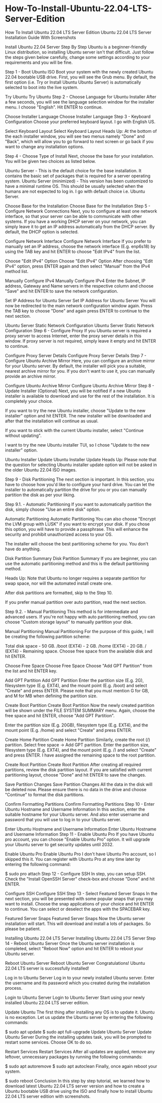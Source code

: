 # How-To-Install-Ubuntu-22.04-LTS-Server-Edition
How To Install Ubuntu 22.04 LTS Server Edition Ubuntu 22.04 LTS Server Installation Guide With Screenshots

Install Ubuntu 22.04 Server Step By Step
Ubuntu is a beginner-friendly Linux distribution, so installing Ubuntu server isn't that difficult. Just follow the steps given below carefully, change some settings according to your requirements and you will be fine.

Step 1 - Boot Ubuntu ISO
Boot your system with the newly created Ubuntu 22.04 bootable USB drive. First, you will see the Grub menu. By default, the first option (i.e. Try or Install Ubuntu Ubuntu Server) is automatically selected to boot into the live system.

Try Ubuntu
Try Ubuntu
Step 2 - Choose Language for Ubuntu Installer
After a few seconds, you will see the language selection window for the installer menu. I choose "English". Hit ENTER to continue.

Choose Installer Language
Choose Installer Language
Step 3 - Keyboard Configuration
Choose your preferred keyboard layout. I go with English US.

Select Keyboard Layout
Select Keyboard Layout
Heads Up: At the bottom of the each installer window, you will see two menus namely "Done" and "Back", which will allow you to go forward to next screen or go back if you want to change any installation options.

Step 4 - Choose Type of Install
Next, choose the base for your installation. You will be given two choices as listed below.

Ubuntu Server - This is the default choice for the base installation. It contains the basic set of packages that is required for a server operating system.
Ubuntu Server (minimized) - This version has been customized to have a minimal runtime OS. This should be usually selected when the humans are not expected to log in.
I go with default choice i.e. Ubuntu Server.

Choose Base for the Installation
Choose Base for the Installation
Step 5 - Configure Network Connections
Next, you to configure at least one network interface, so that your server can be able to communicate with other systems. If you have a working DHCP server on your network, you can simply leave it to get an IP address automatically from the DHCP server. By default, the DHCP option is selected.

Configure Network Interface
Configure Network Interface
If you prefer to manually set an IP address, choose the network interface (E.g. enp6s18) by using the TAB key and hit ENTER to choose "Edit IPv4" from the list.

Choose "Edit IPv4" Option
Choose "Edit IPv4" Option
After choosing "Edit IPv4" option, press ENTER again and then select "Manual" from the IPv4 method list.

Manually Configure IPv4
Manually Configure IPv4
Enter the Subnet, IP address, Gateway and Name servers in the respective column and choose "Save" and hit ENTER to save the network configuration.

Set IP Address for Ubuntu Server
Set IP Address for Ubuntu Server
You will now be redirected to the main network configuration window again. Press the TAB key to choose "Done" and again press ENTER to continue to the next section.

Ubuntu Server Static Network Configuration
Ubuntu Server Static Network Configuration
Step 6 - Configure Proxy
If you Ubuntu server is required a proxy server to access Internet, enter the proxy server details in this window. If proxy server is not required, simply leave it empty and hit ENTER to continue.

Configure Proxy Server Details
Configure Proxy Server Details
Step 7 - Configure Ubuntu Archive Mirror
Here, you can configure an archive mirror for your Ubuntu server. By default, the installer will pick you a suitable, nearest archive mirror for you. If you don't want to use it, you can manually provide an archive mirror.

Configure Ubuntu Archive Mirror
Configure Ubuntu Archive Mirror
Step 8 - Update Installer (Optional)
Next, you will be notified if a new Ubuntu installer is available to download and use for the rest of the installation. It is completely your choice.

If you want to try the new Ubuntu installer, choose "Update to the new installer" option and hit ENTER. The new installer will be downloaded and after that the installation will continue as usual.

If you want to stick with the current Ubuntu installer, select "Continue without updating".

I want to try the new Ubuntu installer TUI, so I chose "Update to the new installer" option.

Ubuntu Installer Update
Ubuntu Installer Update
Heads Up: Please note that the question for selecting Ubuntu installer update option will not be asked in the older Ubuntu 22.04 ISO images.

Step 9 - Disk Partitioning
The next section is important. In this section, you have to choose how you'd like to configure your hard drive. You can let the installer to automatically partition the drive for you or you can manually partition the disk as per your liking.

Step 9.1. - Automatic Partitioning
If you want to automatically partition the disk, simply choose "Use an entire disk" option.

Automatic Partitioning
Automatic Partitioning
You can also choose "Encrypt the LVM group with LUSK" if you want to encrypt your disk. If you chose this option, you will have to provide a passphrase. This will enhance the security and prohibit unauthorized access to your OS.

The installer will choose the best partitioning scheme for you. You don't have do anything.

Disk Partition Summary
Disk Partition Summary
If you are beginner, you can use the automatic partitioning method and this is the default partitioning method.

Heads Up: Note that Ubuntu no longer requires a separate partition for swap space, nor will the automated install create one.


After disk partitions are formatted, skip to the Step 10.

If you prefer manual partition over auto partition, read the next section.

Step 9.2. - Manual Partitioning
This method is for intermediate and advanced users. If you're not happy with auto partitioning method, you can choose "Custom storage layout" to manually partition your disk.

Manual Partitioning
Manual Partitioning
For the purpose of this guide, I will be creating the following partition scheme:

Total disk space - 50 GB.
/boot (EXT4) - 2 GB.
/home (EXT4) - 20 GB.
/ (EXT4) - Remaining space.
Choose free space from the available disk and hit ENTER.

Choose Free Space
Choose Free Space
Choose "Add GPT Partition" from the list and hit ENTER key.

Add GPT Partition
Add GPT Partition
Enter the partition size (E.g. 2G), filesystem type (E.g. EXT4), and the mount point (E.g. /boot) and select "Create" and press ENTER. Please note that you must mention G for GB, and M for MB when defining the partition size.

Create Boot Partition
Create Boot Partition
Now the newly created partition will be shown under the FILE SYSTEM SUMMARY menu. Again, choose the free space and hit ENTER, choose "Add GPT Partition".

Enter the partition size (E.g. 20GB), filesystem type (E.g. EXT4), and the mount point (E.g. /home) and select "Create" and press ENTER.

Create Home Partition
Create Home Partition
Similarly, create the root (/) partition. Select free space -> Add GPT partition. Enter the partition size, filesystem type (E.g. EXT4), and the mount point (E.g. /) and select "Create" and press ENTER. I have assigned the remaining space to the root partition.

Create Root Partition
Create Root Partition
After creating all required partitions, review the disk partition layout. If you are satisfied with current partitioning layout, choose "Done" and hit ENTER to save the changes.

Save Partition Changes
Save Partition Changes
All the data in the disk will be deleted now. Please ensure there is no data in the drive and choose "Continue" to format the disk partitions.

Confirm Formatting Partitions
Confirm Formatting Partitions
Step 10 - Enter Ubuntu Hostname and Username Information
In this section, enter the suitable hostname for your Ubuntu server. And also enter username and password that you will use to log in to your Ubuntu server.

Enter Ubuntu Hostname and Username Information
Enter Ubuntu Hostname and Username Information
Step 11 - Enable Ubuntu Pro
If you have Ubuntu pro account, you can choose "Enable Ubuntu Pro" option. It will upgrade your Ubuntu server to get security updates until 2032.

Enable Ubuntu Pro
Enable Ubuntu Pro
I don't have Ubuntu Pro account, so I skipped this it. You can register with Ubuntu Pro at any time later by entering the following command:

$ sudo pro attach
Step 12 - Configure SSH
In step, you can setup SSH. Check the "Install OpenSSH Server" check-box and choose "Done" and hit ENTER.

Configure SSH
Configure SSH
Step 13 - Select Featured Server Snaps
In the next section, you will be presented with some popular snaps that you may want to install. Choose the snap applications of your choice and hit ENTER to continue. You can select or deselect the apps with the SPACEBAR key.

Featured Server Snaps
Featured Server Snaps
Now the Ubuntu server installation will start. This will download and install a lots of packages. So please be patient.

Installing Ubuntu 22.04 LTS Server
Installing Ubuntu 22.04 LTS Server
Step 14 - Reboot Ubuntu Server
Once the Ubuntu server installation is completed, select "Reboot Now" option and hit ENTER to reboot your Ubuntu server.

Reboot Ubuntu Server
Reboot Ubuntu Server
Congratulations! Ubuntu 22.04 LTS server is successfully installed!

Log in to Ubuntu Server
Log in to your newly installed Ubuntu server. Enter the username and its password which you created during the installation process.

Login to Ubuntu Server
Login to Ubuntu Server
Start using your newly installed Ubuntu 22.04 LTS server edition.

Update Ubuntu
The first thing after installing any OS is to update it. Ubuntu is no exception. Let us update the Ubuntu server by entering the following commands:

$ sudo apt update
$ sudo apt full-upgrade
Update Ubuntu Server
Update Ubuntu Server
During the installing updates task, you will be prompted to restart some services. Choose OK to do so.

Restart Services
Restart Services
After all updates are applied, remove any leftover, unnecessary packages by running the following commands:

$ sudo apt autoremove
$ sudo apt autoclean
Finally, once again reboot your system.

$ sudo reboot
Conclusion
In this step by step tutorial, we learned how to download latest Ubuntu 22.04 LTS server version and how to create a Ubuntu bootable USB drive using the ISO and finally how to install Ubuntu 22.04 LTS server edition with screenshots.
